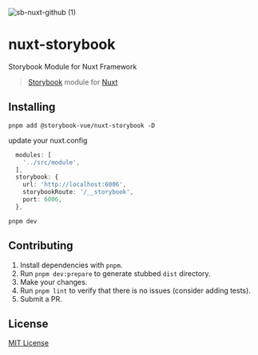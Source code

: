 
![sb-nuxt-github (1)](https://github.com/storybook-vue/nuxt-storybook/assets/711292/7e64e6cc-7d03-469d-91e6-48fa6754a52f)

# nuxt-storybook

Storybook Module for Nuxt Framework

> [Storybook](http://storybookjs.org) module for [Nuxt](https://nuxtjs.org)
>
## Installing

`pnpm add @storybook-vue/nuxt-storybook -D`

update your nuxt.config

```ts
  modules: [
    '../src/module',
  ],
  storybook: {
    url: 'http://localhost:6006',
    storybookRoute: '/__storybook',
    port: 6006,
  },
```

`pnpm dev`

## Contributing

1. Install dependencies with `pnpm`.
2. Run `pnpm dev:prepare` to generate stubbed `dist` directory.
3. Make your changes.
4. Run `pnpm lint`  to verify that there is no issues (consider adding tests).
5. Submit a PR.

## License

[MIT License](./LICENSE)
